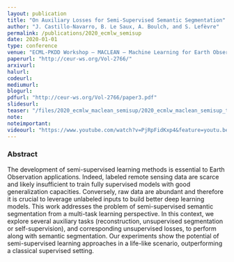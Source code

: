 ```yaml
---
layout: publication
title: "On Auxiliary Losses for Semi-Supervised Semantic Segmentation"
author: "J. Castillo-Navarro, B. Le Saux, A. Boulch, and S. Lefèvre"
permalink: /publications/2020_ecmlw_semisup
date: 2020-01-01
type: conference
venue: "ECML-PKDD Workshop – MACLEAN – Machine Learning for Earth Observation"
paperurl: "http://ceur-ws.org/Vol-2766/"
arxivurl:
halurl: 
codeurl: 
mediumurl: 
blogurl: 
pdfurl: "http://ceur-ws.org/Vol-2766/paper3.pdf"
slidesurl: 
teaser: "/files/2020_ecmlw_maclean_semisup/2020_ecmlw_maclean_semisup_thumbnail.png"
note:
noteimportant: 
videourl: "https://www.youtube.com/watch?v=PjRpFidKxp4&feature=youtu.be"
---
```




### Abstract

The development of semi-supervised learning methods is essential to Earth Observation applications. Indeed, labeled remote sensing data are scarce and likely insufficient to train fully supervised models with good generalization capacities. Conversely, raw data are abundant and therefore it is crucial to leverage unlabeled inputs to build better deep learning models. This work addresses the problem of semi-supervised semantic segmentation from a multi-task learning perspective. In this context, we explore several auxiliary tasks (reconstruction, unsupervised segmentation or self-supervision), and corresponding unsupervised losses, to perform along with semantic segmentation. Our experiments show the potential of semi-supervised learning approaches in a life-like scenario, outperforming a classical supervised setting.
